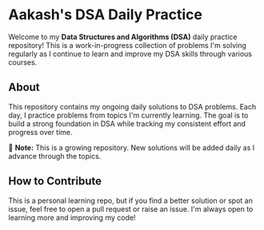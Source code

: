 # Aakash's DSA Daily Practice

Welcome to my **Data Structures and Algorithms (DSA)** daily practice repository! This is a work-in-progress collection of problems I'm solving regularly as I continue to learn and improve my DSA skills through various courses.

## About

This repository contains my ongoing daily solutions to DSA problems. Each day, I practice problems from topics I'm currently learning. The goal is to build a strong foundation in DSA while tracking my consistent effort and progress over time.

📌 **Note:** This is a growing repository. New solutions will be added daily as I advance through the topics.

## How to Contribute

This is a personal learning repo, but if you find a better solution or spot an issue, feel free to open a pull request or raise an issue. I'm always open to learning more and improving my code!
